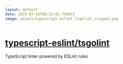 ```yaml
---
layout: default
date: 2025-07-16T08:22:02.745072
image: assets/typescript-eslint_tsgolint_cropped.png
---
```


# [typescript-eslint/tsgolint](https://github.com/typescript-eslint/tsgolint)

TypeScript linter powered by ESLint rules
